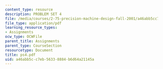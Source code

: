 ```yaml
---
content_type: resource
description: PROBLEM SET 4
file: /media/courses/2-75-precision-machine-design-fall-2001/a46abb5cc7eb56338884b6d64a21145a_ps4.pdf
file_type: application/pdf
learning_resource_types:
- Assignments
ocw_type: OCWFile
parent_title: Assignments
parent_type: CourseSection
resourcetype: Document
title: ps4.pdf
uid: a46abb5c-c7eb-5633-8884-b6d64a21145a
---
```

